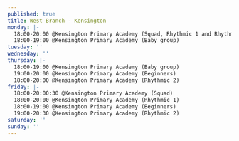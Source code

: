 ```yaml
---
published: true
title: West Branch - Kensington
monday: |-
  18:00-20:00 @Kensington Primary Academy (Squad, Rhythmic 1 and Rhythmic 2)
  18:00-19:00 @Kensington Primary Academy (Baby group)
tuesday: ''
wednesday: ''
thursday: |-
  18:00-19:00 @Kensington Primary Academy (Baby group)
  19:00-20:00 @Kensington Primary Academy (Beginners)
  18:00-20:00 @Kensington Primary Academy (Rhythmic 2)
friday: |-
  18:00-20:00:30 @Kensington Primary Academy (Squad)
  18:00-20:00 @Kensington Primary Academy (Rhythmic 1)
  18:00-19:00 @Kensington Primary Academy (Beginners)
  19:00-20:30 @Kensington Primary Academy (Rhythmic 2)
saturday: ''
sunday: ''
---
```


